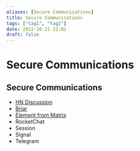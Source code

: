 ```yaml
---
aliases: [Secure Communications]
title: Secure Communications
tags: ["tag1", "tag2"]
date: 2022-10-23 22:02
draft: false
---
```


# Secure Communications

## Secure Communications

- [HN Discussion](https://news.ycombinator.com/item?id=24031885)
- [Briar](https://briarproject.org/how-it-works/)
- [Element from Matrix](https://element.io/)
- RocketChat
- Session
- Signal
- Telegram
